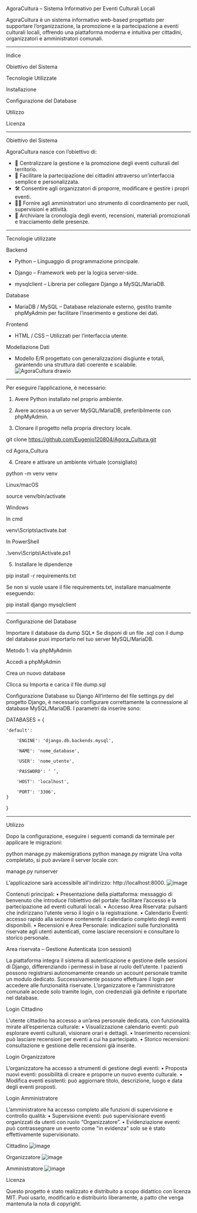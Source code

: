 AgoraCultura – Sistema Informativo per Eventi Culturali Locali

AgoraCultura è un sistema informativo web-based progettato per supportare l’organizzazione, la promozione e la partecipazione a eventi culturali locali, offrendo una piattaforma moderna e intuitiva per cittadini, organizzatori e amministratori comunali.

--------------------------------------------------------------------------------------------------------------------------------------------------------------------------------------------------------------------
Indice

Obiettivo del Sistema

Tecnologie Utilizzate

Installazione

Configurazione del Database

Utilizzo

Licenza

--------------------------------------------------------------------------------------------------------------------------------------------------------------------------------------------------------------------
Obiettivo del Sistema

AgoraCultura nasce con l’obiettivo di:
- 📅 Centralizzare la gestione e la promozione degli eventi culturali del territorio.
- 👥 Facilitare la partecipazione dei cittadini attraverso un’interfaccia semplice e personalizzata.
- 🛠 Consentire agli organizzatori di proporre, modificare e gestire i propri eventi.
- 🧑‍💼 Fornire agli amministratori uno strumento di coordinamento per ruoli, supervisioni e attività.
- 🧾 Archiviare la cronologia degli eventi, recensioni, materiali promozionali e tracciamento delle presenze.
--------------------------------------------------------------------------------------------------------------------------------------------------------------------------------------------------------------------
Tecnologie utilizzate


Backend

- Python – Linguaggio di programmazione principale.

- Django – Framework web per la logica server-side.

- mysqlclient – Libreria per collegare Django a MySQL/MariaDB.

Database
- MariaDB / MySQL – Database relazionale esterno, gestito tramite phpMyAdmin per facilitare l’inserimento e gestione dei dati.

Frontend
- HTML / CSS – Utilizzati per l’interfaccia utente.

Modellazione Dati
- Modello E/R progettato con generalizzazioni disgiunte e totali, garantendo una struttura dati coerente e scalabile.
![AgoraCultura drawio](https://github.com/user-attachments/assets/67c97d27-171c-472c-a1e0-946875757b26)

--------------------------------------------------------------------------------------------------------------------------------------------------------------------------------------------------------------------
Per eseguire l’applicazione, è necessario:

1. Avere Python installato nel proprio ambiente.

3. Avere accesso a un server MySQL/MariaDB, preferibilmente con phpMyAdmin.
   
5. Clonare il progetto nella propria directory locale.

git clone https://github.com/Eugenio120804/Agora_Cultura.git

cd Agora_Cultura

4. Creare e attivare un ambiente virtuale (consigliato)

python -m venv venv

Linux/macOS

source venv/bin/activate

Windows

In cmd

venv\Scripts\activate.bat

In PowerShell

.\venv\Scripts\Activate.ps1

5. Installare le dipendenze

pip install -r requirements.txt

Se non si vuole usare il file requirements.txt, installare manualmente eseguendo:

pip install django mysqlclient

--------------------------------------------------------------------------------------------------------------------------------------------------------------------------------------------------------------------
Configurazione del Database

Importare il database da dump SQL* Se disponi di un file .sql con il dump del database puoi importarlo nel tuo server MySQL/MariaDB.

Metodo 1: via phpMyAdmin

Accedi a phpMyAdmin

Crea un nuovo database

Clicca su Importa e carica il file dump.sql

Configurazione Database su Django All’interno del file settings.py del progetto Django, è necessario configurare correttamente la connessione al database MySQL/MariaDB. I parametri da inserire sono:

DATABASES = {

    'default': 
    
        'ENGINE': 'django.db.backends.mysql',
        
        'NAME': 'nome_database',
        
        'USER': 'nome_utente',
        
        'PASSWORD': ‘ ’,
        
        'HOST': 'localhost',
        
        'PORT': '3306',
    }
}

--------------------------------------------------------------------------------------------------------------------------------------------------------------------------------------------------------------------
Utilizzo

Dopo la configurazione, eseguire i seguenti comandi da terminale per applicare le migrazioni:

python manage.py makemigrations
python manage.py migrate
Una volta completato, si può avviare il server locale con:

manage.py runserver

L'applicazione sarà accessibile all'indirizzo: http://localhost:8000.
![image](https://github.com/user-attachments/assets/44e11b09-3932-4481-9640-3139fd480211)

Contenuti principali:
•	Presentazione della piattaforma: messaggio di benvenuto che introduce l’obiettivo del portale: facilitare l’accesso e la partecipazione ad eventi culturali locali.
•	Accesso Area Riservata: pulsanti che indirizzano l’utente verso il login o la registrazione.
•	Calendario Eventi: accesso rapido alla sezione contenente il calendario completo degli eventi disponibili.
•	Recensioni e Area Personale: indicazioni sulle funzionalità riservate agli utenti autenticati, come lasciare recensioni e consultare lo storico personale.

Area riservata – Gestione Autenticata (con sessioni)

La piattaforma integra il sistema di autenticazione e gestione delle sessioni di Django, differenziando i permessi in base al ruolo dell’utente. I pazienti possono registrarsi autonomamente creando un account personale tramite un modulo dedicato. Successivamente possono effettuare il login per accedere alle funzionalità riservate.
L’organizzatore e l’amministratore comunale accede solo tramite login, con credenziali già definite e riportate nel database.

Login Cittadino

L’utente cittadino ha accesso a un’area personale dedicata, con funzionalità mirate all’esperienza culturale:
•	Visualizzazione calendario eventi: può esplorare eventi culturali, visionare orari e dettagli.
•	Inserimento recensioni: può lasciare recensioni per eventi a cui ha partecipato.
•	Storico recensioni: consultazione e gestione delle recensioni già inserite.
 
Login Organizzatore

L’organizzatore ha accesso a strumenti di gestione degli eventi:
•	Proposta nuovi eventi: possibilità di creare e proporre un nuovo evento culturale.
•	Modifica eventi esistenti: può aggiornare titolo, descrizione, luogo e data degli eventi proposti.
 
Login Amministratore

L’amministratore ha accesso completo alle funzioni di supervisione e controllo qualità:
•	Supervisione eventi: può supervisionare eventi organizzati da utenti con ruolo “Organizzatore”.
•	Evidenziazione eventi: può contrassegnare un evento come "in evidenza" solo se è stato effettivamente supervisionato.
 
Cittadino
![image](https://github.com/user-attachments/assets/3456f905-1b1c-4516-9b13-3f1cf9392da5)

Organizzatore
![image](https://github.com/user-attachments/assets/255af1d1-5b4d-4df2-a691-65f8cfd6c83d)

Amministratore
![image](https://github.com/user-attachments/assets/c7d62eae-ad4b-416f-94eb-4d58b4f6ad75)

Licenza

Questo progetto è stato realizzato e distribuito a scopo didattico con licenza MIT. Puoi usarlo, modificarlo e distribuirlo liberamente, a patto che venga mantenuta la nota di copyright.





